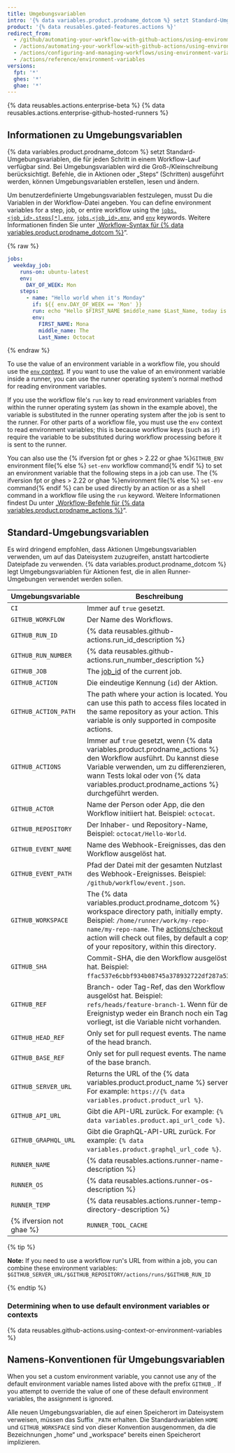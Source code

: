 ```yaml
---
title: Umgebungsvariablen
intro: '{% data variables.product.prodname_dotcom %} setzt Standard-Umgebungsvariablen für jeden {% data variables.product.prodname_actions %}-Workflow-Lauf. Du kannst auch benutzerdefinierte Umgebungsvariablen in Deiner Workflow-Datei festlegen.'
product: '{% data reusables.gated-features.actions %}'
redirect_from:
  - /github/automating-your-workflow-with-github-actions/using-environment-variables
  - /actions/automating-your-workflow-with-github-actions/using-environment-variables
  - /actions/configuring-and-managing-workflows/using-environment-variables
  - /actions/reference/environment-variables
versions:
  fpt: '*'
  ghes: '*'
  ghae: '*'
---
```


{% data reusables.actions.enterprise-beta %}
{% data reusables.actions.enterprise-github-hosted-runners %}

## Informationen zu Umgebungsvariablen

{% data variables.product.prodname_dotcom %} setzt Standard-Umgebungsvariablen, die für jeden Schritt in einem Workflow-Lauf verfügbar sind. Bei Umgebungsvariablen wird die Groß-/Kleinschreibung berücksichtigt. Befehle, die in Aktionen oder „Steps“ (Schritten) ausgeführt werden, können Umgebungsvariablen erstellen, lesen und ändern.

Um benutzerdefinierte Umgebungsvariablen festzulegen, musst Du die Variablen in der Workflow-Datei angeben. You can define environment variables for a step, job, or entire workflow using the [`jobs.<job_id>.steps[*].env`](/github/automating-your-workflow-with-github-actions/workflow-syntax-for-github-actions#jobsjob_idstepsenv), [`jobs.<job_id>.env`](/github/automating-your-workflow-with-github-actions/workflow-syntax-for-github-actions#jobsjob_idenv), and [`env`](/github/automating-your-workflow-with-github-actions/workflow-syntax-for-github-actions#env) keywords. Weitere Informationen finden Sie unter „[Workflow-Syntax für {% data variables.product.prodname_dotcom %}](/articles/workflow-syntax-for-github-actions/#jobsjob_idstepsenv)“.

{% raw %}
```yaml
jobs:
  weekday_job:
    runs-on: ubuntu-latest
    env:
      DAY_OF_WEEK: Mon
    steps:
      - name: "Hello world when it's Monday"
        if: ${{ env.DAY_OF_WEEK == 'Mon' }}
        run: echo "Hello $FIRST_NAME $middle_name $Last_Name, today is Monday!"
        env:
          FIRST_NAME: Mona
          middle_name: The
          Last_Name: Octocat
```
{% endraw %}

To use the value of an environment variable in a workflow file, you should use the [`env` context](/actions/reference/context-and-expression-syntax-for-github-actions#env-context). If you want to use the value of an environment variable inside a runner, you can use the runner operating system's normal method for reading environment variables.

If you use the workflow file's `run` key to read environment variables from within the runner operating system (as shown in the example above), the variable is substituted in the runner operating system after the job is sent to the runner. For other parts of a workflow file, you must use the `env` context to read environment variables; this is because workflow keys (such as `if`) require the variable to be substituted during workflow processing before it is sent to the runner.

You can also use the {% ifversion fpt or ghes > 2.22 or ghae %}`GITHUB_ENV` environment file{% else %} `set-env` workflow command{% endif %} to set an environment variable that the following steps in a job can use. The {% ifversion fpt or ghes > 2.22 or ghae %}environment file{% else %} `set-env` command{% endif %} can be used directly by an action or as a shell command in a workflow file using the `run` keyword. Weitere Informationen findest Du unter „[Workflow-Befehle für {% data variables.product.prodname_actions %}](/actions/reference/workflow-commands-for-github-actions/#setting-an-environment-variable)“.

## Standard-Umgebungsvariablen

Es wird dringend empfohlen, dass Aktionen Umgebungsvariablen verwenden, um auf das Dateisystem zuzugreifen, anstatt hartcodierte Dateipfade zu verwenden. {% data variables.product.prodname_dotcom %} legt Umgebungsvariablen für Aktionen fest, die in allen Runner-Umgebungen verwendet werden sollen.

| Umgebungsvariable    | Beschreibung                                                                                                                                                                                                                                                                                               |
| -------------------- | ---------------------------------------------------------------------------------------------------------------------------------------------------------------------------------------------------------------------------------------------------------------------------------------------------------- |
| `CI`                 | Immer auf `true` gesetzt.                                                                                                                                                                                                                                                                                  |
| `GITHUB_WORKFLOW`    | Der Name des Workflows.                                                                                                                                                                                                                                                                                    |
| `GITHUB_RUN_ID`      | {% data reusables.github-actions.run_id_description %}
| `GITHUB_RUN_NUMBER`  | {% data reusables.github-actions.run_number_description %}
| `GITHUB_JOB`         | The [job_id](/actions/reference/workflow-syntax-for-github-actions#jobsjob_id) of the current job.                                                                                                                                                                                                         |
| `GITHUB_ACTION`      | Die eindeutige Kennung (`id`) der Aktion.                                                                                                                                                                                                                                                                  |
| `GITHUB_ACTION_PATH` | The path where your action is located. You can use this path to access files located in the same repository as your action. This variable is only supported in composite actions.                                                                                                                          |
| `GITHUB_ACTIONS`     | Immer auf `true` gesetzt, wenn {% data variables.product.prodname_actions %} den Workflow ausführt. Du kannst diese Variable verwenden, um zu differenzieren, wann Tests lokal oder von {% data variables.product.prodname_actions %} durchgeführt werden.                                               |
| `GITHUB_ACTOR`       | Name der Person oder App, die den Workflow initiiert hat. Beispiel: `octocat`.                                                                                                                                                                                                                             |
| `GITHUB_REPOSITORY`  | Der Inhaber- und Repository-Name, Beispiel: `octocat/Hello-World`.                                                                                                                                                                                                                                         |
| `GITHUB_EVENT_NAME`  | Name des Webhook-Ereignisses, das den Workflow ausgelöst hat.                                                                                                                                                                                                                                              |
| `GITHUB_EVENT_PATH`  | Pfad der Datei mit der gesamten Nutzlast des Webhook-Ereignisses. Beispiel: `/github/workflow/event.json`.                                                                                                                                                                                                 |
| `GITHUB_WORKSPACE`   | The {% data variables.product.prodname_dotcom %} workspace directory path, initially empty. Beispiel: `/home/runner/work/my-repo-name/my-repo-name`. The [actions/checkout](https://github.com/actions/checkout) action will check out files, by default a copy of your repository, within this directory. |
| `GITHUB_SHA`         | Commit-SHA, die den Workflow ausgelöst hat. Beispiel: `ffac537e6cbbf934b08745a378932722df287a53`.                                                                                                                                                                                                          |
| `GITHUB_REF`         | Branch- oder Tag-Ref, das den Workflow ausgelöst hat. Beispiel: `refs/heads/feature-branch-1`. Wenn für den Ereignistyp weder ein Branch noch ein Tag vorliegt, ist die Variable nicht vorhanden.                                                                                                          |
| `GITHUB_HEAD_REF`    | Only set for pull request events. The name of the head branch.                                                                                                                                                                                                                                             |
| `GITHUB_BASE_REF`    | Only set for pull request events. The name of the base branch.                                                                                                                                                                                                                                             |
| `GITHUB_SERVER_URL`  | Returns the URL of the {% data variables.product.product_name %} server. For example: `https://{% data variables.product.product_url %}`.                                                                                                                                                                  |
| `GITHUB_API_URL`     | Gibt die API-URL zurück. For example: `{% data variables.product.api_url_code %}`.                                                                                                                                                                                                                         |
| `GITHUB_GRAPHQL_URL` | Gibt die GraphQL-API-URL zurück. For example: `{% data variables.product.graphql_url_code %}`.                                                                                                                                                                                                             |
| `RUNNER_NAME`        | {% data reusables.actions.runner-name-description %}
| `RUNNER_OS`          | {% data reusables.actions.runner-os-description %}
| `RUNNER_TEMP`        | {% data reusables.actions.runner-temp-directory-description %}
{% ifversion not ghae %}| `RUNNER_TOOL_CACHE` | {% data reusables.actions.runner-tool-cache-description %}{% endif %}

{% tip %}

**Note:** If you need to use a workflow run's URL from within a job, you can combine these environment variables: `$GITHUB_SERVER_URL/$GITHUB_REPOSITORY/actions/runs/$GITHUB_RUN_ID`

{% endtip %}

### Determining when to use default environment variables or contexts

{% data reusables.github-actions.using-context-or-environment-variables %}

## Namens-Konventionen für Umgebungsvariablen

When you set a custom environment variable, you cannot use any of the default environment variable names listed above with the prefix `GITHUB_`. If you attempt to override the value of one of these default environment variables, the assignment is ignored.

Alle neuen Umgebungsvariablen, die auf einen Speicherort im Dateisystem verweisen, müssen das Suffix `_PATH` erhalten. Die Standardvariablen `HOME` und `GITHUB_WORKSPACE` sind von dieser Konvention ausgenommen, da die Bezeichnungen „home“ und „workspace“ bereits einen Speicherort implizieren.
